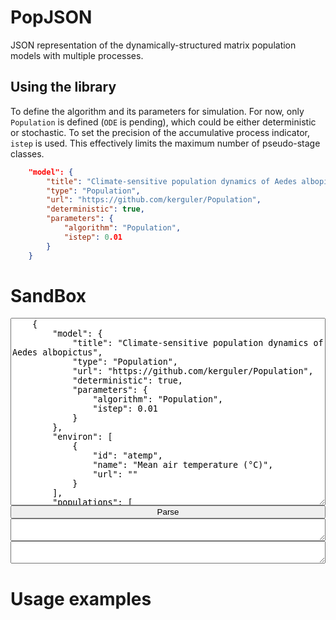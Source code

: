 <style>
r { color: Red }
o { color: Orange }
g { color: Green }
.hidden {
    display: none;
}
.myGroup {
    display: flex;
    flex-direction: column;
    width: 100%;
}
.myError
.myCode,
.myJSON {
    width: 100%;
    height: 300px;
}
.myError {
    color: red;
}
.sourceCode {
    overflow: auto;
}
</style>

<script src="keparser.max.js"></script>
<script>
        function process() {
            var PopJSON = require('PopJSON');
            var parser = new PopJSON.PopJSON();
            let text = document.getElementById("model").value;
            console.dir(document.getElementById("model"));
            let result = parser.parse_json(text);
            console.log(result);
            document.getElementById("output").value = result.model;
            document.getElementById("error").value = result.error;
        }
</script>

# PopJSON

JSON representation of the dynamically-structured matrix population models with multiple processes.

## Using the library

To define the algorithm and its parameters for simulation. For now, only <code>Population</code> is defined (<code>ODE</code> is pending), which could be either deterministic or stochastic. To set the precision of the accumulative process indicator, <code>istep</code> is used. This effectively limits the maximum number of pseudo-stage classes.
```json
    "model": {
        "title": "Climate-sensitive population dynamics of Aedes albopictus",
        "type": "Population",
        "url": "https://github.com/kerguler/Population",
        "deterministic": true,
        "parameters": {
            "algorithm": "Population",
            "istep": 0.01
        }
    }
```

# SandBox

<div class="myGroup">
<textarea id="model" class="myJSON">
    {
        "model": {
            "title": "Climate-sensitive population dynamics of Aedes albopictus",
            "type": "Population",
            "url": "https://github.com/kerguler/Population",
            "deterministic": true,
            "parameters": {
                "algorithm": "Population",
                "istep": 0.01
            }
        },
        "environ": [
            {
                "id": "atemp",
                "name": "Mean air temperature (°C)",
                "url": ""
            }
        ],
        "populations": [
            {
                "id": "larva",
                "name": "Larva",
                "processes": [
                    {
                        "id": "larva_mort",
                        "name": "Larva mortality",
                        "arbiter": "NOAGE_CONST",
                        "value": "pr_larva_mort"
                    }, {
                        "id": "larva_dev",
                        "name": "Larva development",
                        "arbiter": "ACC_FIXED",
                        "value": "pr_larva_dev"
                    }
                ]
            },{
                "id": "pupa",
                "name": "Pupa",
                "processes": [
                ]
            }
        ],
        "intermediates": [
            {
                "id": "pr_larva_dev_raw",
                "value": ["round", ["dmax", "0.0", ["+", "pr_d2_dev_0", ["*", "pr_d2_dev_1", ["index", "stemp", ["-", "TIME", "1"]]], ["*", "pr_d2_dev_2", ["pow", ["index", "stemp", ["-", "TIME", "1"]], "2"]]]]]
            }, {
                "id": "pr_larva_dev",
                "value": ["*", "pr_dens_imp", "pr_larva_dev_raw"]
            }, {
                "id": "pr_larva_surv_perc",
                "value": ["dmax", "0.0", ["dmin", "1.0", ["*", "0.01", ["+", "pr_p2_pcent_0", ["*", "pr_p2_pcent_1", ["index", "stemp", ["-", "TIME", "1"]]], ["*", "pr_p2_pcent_2", ["pow", ["index", "stemp", ["-", "TIME", "1"]], "2"]]]]]]
            }, {
                "id": "pr_larva_surv",
                "value": ["-", "1.0", ["pow", "pr_larva_surv_perc", ["/","1.0","pr_larva_dev"]]]
            }, {
                "id": "pr_larva_mort",
                "value": ["-", "1.0", ["/", ["-", "1.0", "pr_larva_surv"], ["pow", "pr_dens_imp", "2.0"]]]
            }
        ],
        "transformations": [
            {
                "id": "larva_to_pupa",
                "name": "Larva to pupa",
                "to": "pupa",
                "value": ["larva_dev", "larva"]
            }
        ],
        "transfers": [
            {
                "id": "gonotrophic_cycle",
                "name": "Gonotrophic cycle",
                "from": "adult_dev",
                "to": "adult",
                "value": [["adult_life", "adult"], "0"]
            },{
                "id": "juvenile_to_adult",
                "name": "Juveniles becoming adults",
                "from": "juvenile_dev",
                "to": "adult",
                "value": [["juvenile_life", "juvenile"], "0"]
            }
        ],
        "parameters": [
            {
                "id": "sex_ratio",
                "constant": true,
                "name": "Sex ratio",
                "value": 0.5
            },{
                "id": "pr_stdev",
                "constant": true,
                "name": "Standard deviation of mean lifetime for adults",
                "value": 0.5
            },{
                "id": "pr_CPP_0",
                "constant": false,
                "name": "Critical photoperiod vs latitude no. 0",
                "value": 12.0
            },{
                "id": "pr_CPP_1",
                "constant": false,
                "name": "Critical photoperiod vs latitude no. 1",
                "value": 2.0
            },{
                "id": "pr_d1_dev_0",
                "constant": false,
                "name": "Temperature-driven egg development no.0",
                "value": 0.0
            },{
                "id": "pr_d1_dev_1",
                "constant": false,
                "name": "Temperature-driven egg development no.1",
                "value": 0.0
            },{
                "id": "pr_d1_dev_2",
                "constant": false,
                "name": "Temperature-driven egg development no.2",
                "value": 0.0
            },{
                "id": "pr_d2_dev_0",
                "constant": false,
                "name": "Temperature-driven larva development no.0",
                "value": 0.0
            },{
                "id": "pr_d2_dev_1",
                "constant": false,
                "name": "Temperature-driven larva development no.1",
                "value": 0.0
            },{
                "id": "pr_d2_dev_2",
                "constant": false,
                "name": "Temperature-driven larva development no.2",
                "value": 0.0
             },{
                "id": "pr_d3_dev_0",
                "constant": false,
                "name": "Temperature-driven pupa development no.0",
                "value": 0.0
            },{
                "id": "pr_d3_dev_1",
                "constant": false,
                "name": "Temperature-driven pupa development no.1",
                "value": 0.0
            },{
                "id": "pr_d3_dev_2",
                "constant": false,
                "name": "Temperature-driven pupa development no.2",
                "value": 0.0
             },{
                "id": "pr_d4j_dev_0",
                "constant": false,
                "name": "Temperature-driven juvenile development no.0",
                "value": 0.0
            },{
                "id": "pr_d4j_dev_1",
                "constant": false,
                "name": "Temperature-driven juvenile development no.1",
                "value": 0.0
            },{
                "id": "pr_d4j_dev_2",
                "constant": false,
                "name": "Temperature-driven juvenile development no.2",
                "value": 0.0
             },{
                "id": "pr_d4gc_dev_0",
                "constant": false,
                "name": "Temperature-driven gonotrophic cycle length no.0",
                "value": 0.0
            },{
                "id": "pr_d4gc_dev_1",
                "constant": false,
                "name": "Temperature-driven gonotrophic cycle length no.1",
                "value": 0.0
            },{
                "id": "pr_d4gc_dev_2",
                "constant": false,
                "name": "Temperature-driven gonotrophic cycle length no.2",
                "value": 0.0
             },{
                "id": "pr_d4_dev_0",
                "constant": false,
                "name": "Temperature-driven adult (female) life expectancy no.0",
                "value": 0.0
            },{
                "id": "pr_d4_dev_1",
                "constant": false,
                "name": "Temperature-driven adult (female) life expectancy no.1",
                "value": 0.0
            },{
                "id": "pr_d4_dev_2",
                "constant": false,
                "name": "Temperature-driven adult (male) life expectancy no.2",
                "value": 0.0
             },{
                "id": "pr_d4m_ratio",
                "constant": false,
                "name": "Adult male life expectancy compared to adult female life expectancy",
                "value": 0.0
            },{
                "id": "pr_f4_gc_0",
                "constant": false,
                "name": "Temperature-driven number of eggs per female no.0",
                "value": 0.0
            },{
                "id": "pr_f4_gc_1",
                "constant": false,
                "name": "Temperature-driven number of eggs per female no.1",
                "value": 0.0
            },{
                "id": "pr_f4_gc_2",
                "constant": false,
                "name": "Temperature-driven number of eggs per female no.2",
                "value": 0.0
            },{
                "id": "pr_p0_0",
                "constant": false,
                "name": "Temperature-driven diapausing egg survival no.0",
                "value": 0.0
            },{
                "id": "pr_p0_1",
                "constant": false,
                "name": "Temperature-driven diapausing egg survival no.1",
                "value": 0.0
            },{
                "id": "pr_p1_pcent_0",
                "constant": false,
                "name": "Temperature-driven egg survival no.0",
                "value": 0.0
            },{
                "id": "pr_p1_pcent_1",
                "constant": false,
                "name": "Temperature-driven egg survival no.1",
                "value": 0.0
            },{
                "id": "pr_p1_pcent_2",
                "constant": false,
                "name": "Temperature-driven egg survival no.2",
                "value": 0.0
            },{
                "id": "pr_p2_pcent_0",
                "constant": false,
                "name": "Temperature-driven larva survival no.0",
                "value": 0.0
            },{
                "id": "pr_p2_pcent_1",
                "constant": false,
                "name": "Temperature-driven larva survival no.1",
                "value": 0.0
            },{
                "id": "pr_p2_pcent_2",
                "constant": false,
                "name": "Temperature-driven larva survival no.2",
                "value": 0.0
             },{
                "id": "pr_p3_pcent_0",
                "constant": false,
                "name": "Temperature-driven pupa survival no.0",
                "value": 0.0
            },{
                "id": "pr_p3_pcent_1",
                "constant": false,
                "name": "Temperature-driven pupa survival no.1",
                "value": 0.0
            },{
                "id": "pr_p3_pcent_2",
                "constant": false,
                "name": "Temperature-driven pupa survival no.2",
                "value": 0.0
            },{
                "id": "pr_dens_thr",
                "constant": false,
                "name": "Impact of larva density (threshold)",
                "value": 0.0
            },{
                "id": "pr_dens_str",
                "constant": false,
                "name": "Impact of larva density (steepness)",
                "value": 0.0
            },{
                "id": "pr_dens_scl",
                "constant": false,
                "name": "Impact of larva density (KCap scale - log)",
                "value": 0.0
            },{
                "id": "pr_hatch_temp",
                "constant": false,
                "name": "Temperature threshold for egg hatching",
                "value": 0.0
            }
       ]
    }
</textarea>
<button onclick="process()">Parse</button>
<textarea id="output" class="myCode">
</textarea>
<textarea id="error" class="myError">
</textarea>
</div>

# Usage examples
